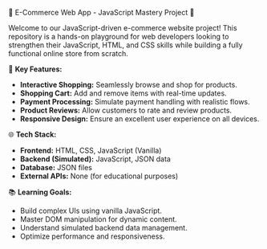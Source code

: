 🛒 E-Commerce Web App - JavaScript Mastery Project 🚀

Welcome to our JavaScript-driven e-commerce website project! This repository is a hands-on playground for web developers looking to strengthen their JavaScript, HTML, and CSS skills while building a fully functional online store from scratch.

🔨 **Key Features:**
- **Interactive Shopping:** Seamlessly browse and shop for products.
- **Shopping Cart:** Add and remove items with real-time updates.
- **Payment Processing:** Simulate payment handling with realistic flows.
- **Product Reviews:** Allow customers to rate and review products.
- **Responsive Design:** Ensure an excellent user experience on all devices.

🌐 **Tech Stack:**
- **Frontend:** HTML, CSS, JavaScript (Vanilla)
- **Backend (Simulated):** JavaScript, JSON data
- **Database:**  JSON files
- **External APIs:** None (for educational purposes)

📚 **Learning Goals:**
- Build complex UIs using vanilla JavaScript.
- Master DOM manipulation for dynamic content.
- Understand simulated backend data management.
- Optimize performance and responsiveness.

